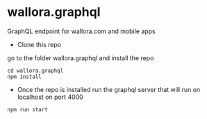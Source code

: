 # wallora.graphql
GraphQL endpoint for wallora.com and mobile apps


- Clone this repo

go to the folder wallora.graphql  and install the repo
```
cd wallora.graphql
npm install
```

- Once the repo is installed run the graphql server that will run on localhost on port 4000
```
npm run start
```
